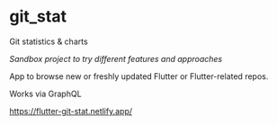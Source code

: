 # git_stat

Git statistics & charts

_Sandbox project to try different features and approaches_

App to browse new or freshly updated Flutter or Flutter-related repos.

Works via GraphQL

https://flutter-git-stat.netlify.app/